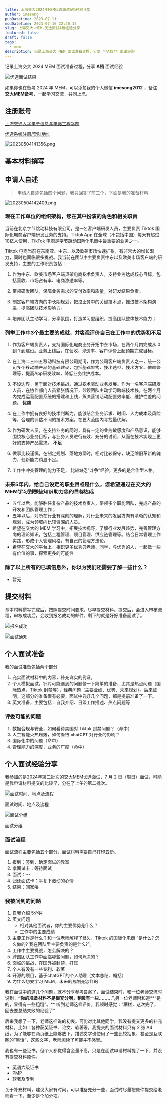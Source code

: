 ```yaml
---
title: 上海交大2024年MEM优选面试A档经验分享
author: imesong
pubDatetime: 2023-07-11
modDatetime: 2023-07-16 22:40:15
slug: 上海交大-MEM-优选面试A档经验分享
featured: false
draft: false
tags:
  - mem
description: 记录上海交大 MEM 面试准备过程，分享 **A档** 面试经验
---
```


记录上海交大 2024 MEM 面试准备过程，分享 **A档** 面试经验

![优选面试结果](./mem-interview-result.png)

如果你也在备考 2024 年 MEM，可以添加我的个人微信 **imesong2012** ，备注 **交大MEM备考**，一起学习交流，共同上岸。

<!--more-->

## 注册账号

[上海交通大学电子信息与电器工程学院](https://mem.seiee.sjtu.edu.cn/mem/index.htm)

[优选系统注册/登陆地址](https://app.seiee.sjtu.edu.cn/meme/web/register)

![20230504141356.png](./20230504141356.png)

## 基本材料撰写

## 申请人自述

> 申请人自述包括四个问题，我只回答了前三个，下面是我的准备材料

![20230504142409.png](./20230504142409.png)

### 现在工作单位的组织架构，您在其中扮演的角色和相关职责

当前在北京字节跳动科技有限公司，是一名客户端研发人员，主要负责 Tiktok 国际化电商客户端研发业务的支持。Tiktok App 在全球（不包括中国）每天有超过 10亿人使用，TikTok 电商是字节跳动国际化电商中最重要的业务之一。

Tiktok 电商当前在东南亚、中东、以及欧美市场快速扩张，有非常大的增长潜力，同时也面临很多挑战。我当前在团队中主要负责中东以及欧美市场客户端的研发支持，主要的工作职责包括：

1. 作为中东、欧美市场客户端货架电商技术负责人，支持业务达成核心目标，包括营收、市场占有率、电商渗透率等。

2. 带领研发团队，保障业务需求的交付效率和质量，对研发结果负责。

3. 制定客户端方向的中长期规划，把控业务中的关键技术点，推进技术架构演进，提高团队技术影响力。

4. 培养团队主动学习、分享氛围，打造学习型组织，提高团队整体技术能力；

### 列举工作中3个最主要的成就，并客观评价自己在工作中的优势和不足

1. 作为客户端负责人，支持国际化电商业务开拓中东市场，在两个月内完成从 0 到 1 到建设。业务上线后，在营收、渗透率、客户评价上超预期完成目标。
2. 在上海二三四五移动科技有限公司期间，作为公司客户端负责人之一，统一公司多个移动端产品的基础建设，包括基础架构、技术选型、技术方案、依赖管理等，提高App研发效率，降低业务维护成本。
3. 不设边界，勇于面对技术挑战，通过技术驱动业务发展。作为一名客户端研发人员，在协作部门人员紧张情况下，带领团队主动学习跨端技术栈，在两个月内完成运营配置系统的搭建和上线，解决营销活动配置效率低、维护性差的问题。
   **优势**

4. 在工作中拥有良好的技术判断力，能够结合业务诉求、时间、人力成本及风险等，合理的评估不同的技术方案，在更大范围内寻找最优解。
5. 作为研发人员，在支持业务的同时，具有一定的业务敏感度和产品意识，能够围绕核心业务目标，与业务人员进行有效、充分的讨论，从而在技术实现上更好的支持产品需求。
   **不足**

6. 做事比较谨慎，在制定规划、落地方案时，相对比较保守，缺乏除旧革新的魄力，创新能力稍显不足。
7. 工作中冲突管理的能力不足， 比较缺乏“斗争”经验，更多的是合作型人格。

### 未来5年内，给自己设定的职业目标是什么，您希望通过在交大的MEM学习到哪些知识助力您的目标达成

- 五年以后，能够胜任复杂产品的技术负责人，带领多个职能团队，完成产品的开发和团队管理工作；
- 五年以后，对所在行业有深刻的理解，对行业未来的发展方向有清晰的认知和规划，成为领域内比较资深的人员。
- 希望在交大的 MEM 学习中，拓展技术视野，了解行业发展趋势，完善管理方向的理论知识，包括工程管理、项目管理、供应链管理等。结合日常管理工作实践，形成个人管理风格，有自己的管理方法论。
- 希望在交大的平台上，相识更多优秀的老师、同学，与优秀的人，一起做一些有价值的事，探索更多的可能性

### 除了以上所有的已填信息外，你以为我们还需要了解一些什么？

- 暂无

## 提交材料

基本材料撰写完成后，按照提交时间要求，尽早提交材料。提交后，会进入审核流程，审核成功后，会收到报名成功的邮件。剩下的就是好好准备面试了。

![报名成功](./mem-register.png)

![面试通知](./mem-interview-schedu.png)

## 个人面试准备

我的面试准备包括两个部分

1. 充实面试材料中的内容，补充详实的例证。
2. 个人模拟面试，针对可能遇到的问题做一下简单的准备，尤其是热点问题（国际热点，Tiktok 封禁等），经典问题（主要业绩、优势、未来规划）。后来证明，这部分的准备很有必要，面试中的好几个问题，都是提前准备了一下。
3. 英文准备，主要包括：自我介绍、日常工作描述、热点问题等

### 评委可能的问题

1. 数据合规与安全，如何看待美国对 Tiktok 封禁问题？（命中）
2. 人工智能火热趋势，如何看待 chatGPT 对行业的影响？
3. 国际化中的问题（命中）
4. 管理能力的深度，业务的广度（命中）

## 个人面试经验分享

我参加的是2024年第二批次的交大MEM优选面试，7 月 2 日（周日）面试，可能是我申请材料提交的比较早，分在了上午的第二批次。

![面试时间、地点及流程](./mem-interview-place.png)

面试时间、地点及流程

![面试分组](./mem-interview-group.png)

面试分组

### 面试流程

面试流程主要包括五个部分，面试材料需要自己打印五份。

1. 报到：签到、确定面试的教室
2. 拿面试卡：等待面试
3. 面试：～
4. 归还面试卡：平复下激动的心情
5. 结束：回家喽

### **我被问到的问题**

1. 自我介绍 5分钟
2. 英文问题
   - 相对其他面试者，你的主要优势是什么？
   - 工作中的主要成绩
3. 主要工作是什么？和一位老师解释了很久，Tiktok 的国际化电商 “是什么? 怎么做的? 我在团队里主要负责的是什么?”。
4. 工作中主要挑战，怎么解决的？
5. 跨国团队工作中面临哪些问题，如何解决的？
6. 面临的挑战，在国外被封禁、打压
7. 个人有没有一些专利、软著
8. 开源的项目，基于chatGPT的个人助理（文本总结、概括）
9. 为什么想要学习 MEM，未来的规划是怎样的

我在面试中的这几个问题，就不分享参考答案了，面试结束时，和一位老师交流时说到：**“你的准备材料不是很充分啊，稍微有一些………”**,另一位老师附和道**“是的，显得有一些粗糙”。** 听到老师这样评价，我顿时感觉：“糟糕，这次完了，回去要总结失败的经验了”

后来我想了一下，老师这样说的初衷。可能对比其他同学，我没有提交更多的补充材料，比如：各种获奖证书、论文、软著等。我提交的面试材料只有 2 张 A4 纸，为了能够在两页纸上能够放下，描述文字也使用了一些比较抽象、甚至是互联网的“黑话”，这些文字，老师阅读了可能并不感冒。

我也有一些证书，但个人都觉得含金量不高，只是在面试申请材料提了一下，并没有提交材料原件。

- 英语六级证书
- PMP
- 软著及专利

关于补充材料，建议大家有时间，可以准备充分一些，面试时尽量把原件提交给老师看一下，至少是个加分项。

